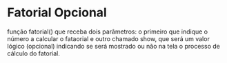 # Fatorial Opcional

função fatorial() que receba dois parâmetros:
o primeiro que indique o número a calcular o fataorial e outro chamado show, que será um valor lógico (opcional)
indicando se será mostrado ou não na tela o processo de cálculo do fatorial.